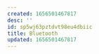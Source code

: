 ```yaml
---
created: 1656501467817
desc: ''
id: sp5wj63pztdvt98eu4dbiic
title: Bluetooth
updated: 1656501467817
---
```

   
